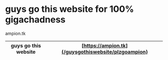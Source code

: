 # guys go this website for 100% gigachadness
 ampion.tk

|guys go this website | [https://ampion.tk](/guysgothiswebsite/plzgoampion) |
|---------------------|-----------------------------------------------------|
